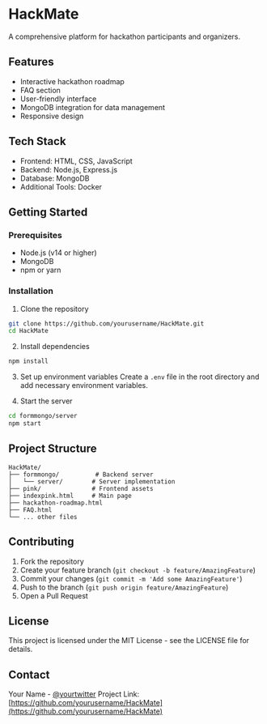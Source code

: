 # HackMate

A comprehensive platform for hackathon participants and organizers.

## Features

- Interactive hackathon roadmap
- FAQ section
- User-friendly interface
- MongoDB integration for data management
- Responsive design

## Tech Stack

- Frontend: HTML, CSS, JavaScript
- Backend: Node.js, Express.js
- Database: MongoDB
- Additional Tools: Docker

## Getting Started

### Prerequisites

- Node.js (v14 or higher)
- MongoDB
- npm or yarn

### Installation

1. Clone the repository
```bash
git clone https://github.com/yourusername/HackMate.git
cd HackMate
```

2. Install dependencies
```bash
npm install
```

3. Set up environment variables
Create a `.env` file in the root directory and add necessary environment variables.

4. Start the server
```bash
cd formmongo/server
npm start
```

## Project Structure

```
HackMate/
├── formmongo/          # Backend server
│   └── server/        # Server implementation
├── pink/              # Frontend assets
├── indexpink.html     # Main page
├── hackathon-roadmap.html
├── FAQ.html
└── ... other files
```

## Contributing

1. Fork the repository
2. Create your feature branch (`git checkout -b feature/AmazingFeature`)
3. Commit your changes (`git commit -m 'Add some AmazingFeature'`)
4. Push to the branch (`git push origin feature/AmazingFeature`)
5. Open a Pull Request

## License

This project is licensed under the MIT License - see the LICENSE file for details.

## Contact

Your Name - [@yourtwitter](https://twitter.com/yourtwitter)
Project Link: [https://github.com/yourusername/HackMate](https://github.com/yourusername/HackMate) 